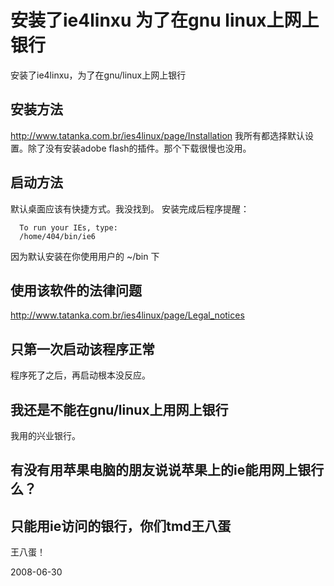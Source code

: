 # 安装了ie4linxu 为了在gnu linux上网上银行

安装了ie4linxu，为了在gnu/linux上网上银行

## 安装方法
http://www.tatanka.com.br/ies4linux/page/Installation
我所有都选择默认设置。除了没有安装adobe flash的插件。那个下载很慢也没用。

## 启动方法
默认桌面应该有快捷方式。我没找到。
安装完成后程序提醒：

      To run your IEs, type:
      /home/404/bin/ie6

因为默认安装在你使用用户的 ~/bin 下


## 使用该软件的法律问题
http://www.tatanka.com.br/ies4linux/page/Legal_notices
## 只第一次启动该程序正常
程序死了之后，再启动根本没反应。
## 我还是不能在gnu/linux上用网上银行
我用的兴业银行。
## 有没有用苹果电脑的朋友说说苹果上的ie能用网上银行么？
## 只能用ie访问的银行，你们tmd王八蛋
王八蛋！


2008-06-30